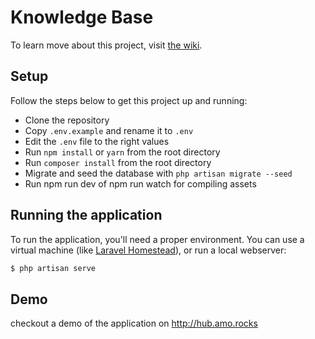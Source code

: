 # Knowledge Base 
To learn move about this project, visit [the wiki](https://github.com/Radiuscollege/knb/wiki).

## Setup
Follow the steps below to get this project up and running:

* Clone the repository
* Copy `.env.example` and rename it to `.env` 
* Edit the `.env` file to the right values
* Run `npm install` or `yarn` from the root directory
* Run `composer install` from the root directory
* Migrate and seed the database with `php artisan migrate --seed`
* Run npm run dev of npm run watch for compiling assets

## Running the application
To run the application, you'll need a proper environment. You can use a virtual machine (like [Laravel Homestead](https://laravel.com/docs/master/homestead)), or run a local webserver:

```bash
$ php artisan serve
```

## Demo
checkout a demo of the application on http://hub.amo.rocks

